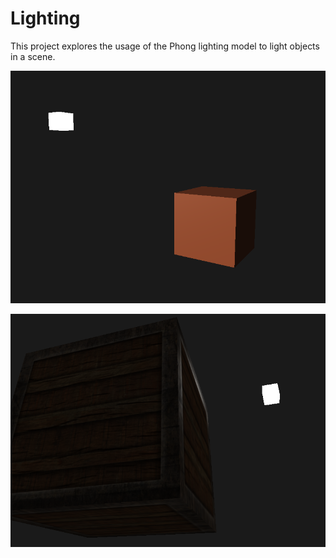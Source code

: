 # Lighting

This project explores the usage of the Phong lighting model to light objects in a scene.

![Sample Without Textures](./screenshots/Lighting-Sample.png)

![Sample With Texture Maps](./screenshots/Lighting-Sample-Mapped.png)
